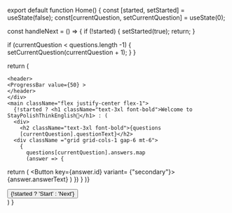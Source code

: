 export default function Home() {
  const [started, setStarted] = useState(false);
const[currentQuestion, setCurrentQuestion] = useState(0);

  const handleNext = () => {
    if (!started) {
    setStarted(true);
    return; 
  }

  if (currentQuestion < questions.length -1) {
  setCurrentQuestion(currentQuestion + 1); 
  }
  }

  return (
    <div className="flex flex-col flex-1">
    </div>

    <header>
    <ProgressBar value={50} >
    </header>
    </div>
    <main className="flex justify-center flex-1">
      {!started ? <h1 className="text-3xl font-bold">Welcome to StayPolishThinkEnglish👋</h1> : (
      <div>
        <h2 className="text-3xl font-bold">{questions
        [currentQuestion].questionText}</h2>
      <div className ="grid grid-cols-1 gap-6 mt-6">
        {
          questions[currentQuestion].answers.map
          (answer => { 
return (
  <Button key={answer.id} variant= 
  {"secondary"}>{answer.answerText}</Button>
)
          })
        }
      </div>
      </div>
      )}
    </main>
    <footer className="footer pb-9 px-6 relative mb-0">
      <Button onClick={handleNext}>{!started ? 'Start' : 'Next'}</Button>
    </footer>
    </div>
  )
}
